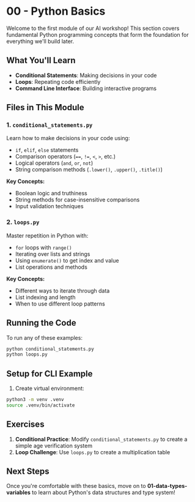 # 00 - Python Basics

Welcome to the first module of our AI workshop! This section covers fundamental Python programming concepts that form the foundation for everything we'll build later.

## What You'll Learn

- **Conditional Statements**: Making decisions in your code
- **Loops**: Repeating code efficiently
- **Command Line Interface**: Building interactive programs

## Files in This Module

### 1. `conditional_statements.py`
Learn how to make decisions in your code using:
- `if`, `elif`, `else` statements
- Comparison operators (`==`, `!=`, `<`, `>`, etc.)
- Logical operators (`and`, `or`, `not`)
- String comparison methods (`.lower()`, `.upper()`, `.title()`)

**Key Concepts:**
- Boolean logic and truthiness
- String methods for case-insensitive comparisons
- Input validation techniques

### 2. `loops.py`
Master repetition in Python with:
- `for` loops with `range()`
- Iterating over lists and strings
- Using `enumerate()` to get index and value
- List operations and methods

**Key Concepts:**
- Different ways to iterate through data
- List indexing and length
- When to use different loop patterns

## Running the Code

To run any of these examples:

```bash
python conditional_statements.py
python loops.py
```

## Setup for CLI Example

1. Create virtual environment:
```bash
python3 -m venv .venv
source .venv/bin/activate
```

## Exercises

1. **Conditional Practice**: Modify `conditional_statements.py` to create a simple age verification system
2. **Loop Challenge**: Use `loops.py` to create a multiplication table

## Next Steps

Once you're comfortable with these basics, move on to **01-data-types-variables** to learn about Python's data structures and type system!